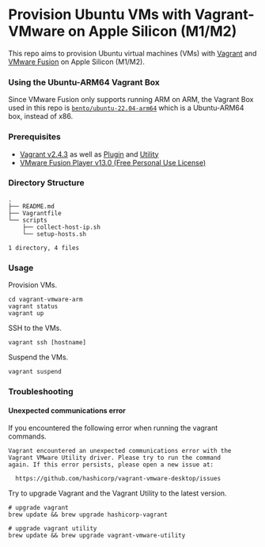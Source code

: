 # Provision Ubuntu VMs with Vagrant-VMware on Apple Silicon (M1/M2)
This repo aims to provision Ubuntu virtual machines (VMs) with [Vagrant](https://developer.hashicorp.com/vagrant) and [VMware Fusion](https://www.vmware.com/products/fusion.html) on Apple Silicon (M1/M2).
### Using the Ubuntu-ARM64 Vagrant Box
Since VMware Fusion only supports running ARM on ARM, the Vagrant Box used in this repo is [`bento/ubuntu-22.04-arm64`](https://app.vagrantup.com/bento/boxes/ubuntu-22.04-arm64) which is a Ubuntu-ARM64 box, instead of x86.
### Prerequisites
- [Vagrant v2.4.3](https://developer.hashicorp.com/vagrant/downloads) as well as [Plugin](https://developer.hashicorp.com/vagrant/docs/providers/vmware/installation) and [Utility](https://developer.hashicorp.com/vagrant/docs/providers/vmware/vagrant-vmware-utility)
- [VMware Fusion Player v13.0 (Free Personal Use License)](https://www.vmware.com/products/desktop-hypervisor/workstation-and-fusion)
### Directory Structure
```
.
├── README.md
├── Vagrantfile
└── scripts
    ├── collect-host-ip.sh
    └── setup-hosts.sh

1 directory, 4 files
```
### Usage
Provision VMs.
```
cd vagrant-vmware-arm
vagrant status
vagrant up
```
SSH to the VMs.
```
vagrant ssh [hostname]
```
Suspend the VMs.
```
vagrant suspend
```
### Troubleshooting
#### Unexpected communications error
If you encountered the following error when running the vagrant commands.
```
Vagrant encountered an unexpected communications error with the
Vagrant VMware Utility driver. Please try to run the command
again. If this error persists, please open a new issue at:

  https://github.com/hashicorp/vagrant-vmware-desktop/issues
```
Try to upgrade Vagrant and the Vagrant Utility to the latest version.
```
# upgrade vagrant
brew update && brew upgrade hashicorp-vagrant

# upgrade vagrant utility
brew update && brew upgrade vagrant-vmware-utility
```